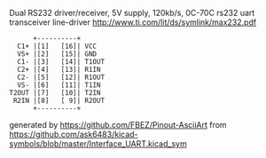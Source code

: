 Dual RS232 driver/receiver, 5V supply, 120kb/s, 0C-70C
rs232 uart transceiver line-driver
http://www.ti.com/lit/ds/symlink/max232.pdf


	      +----------+
	  C1+ |[1]   [16]| VCC
	  VS+ |[2]   [15]| GND
	  C1- |[3]   [14]| T1OUT
	  C2+ |[4]   [13]| R1IN
	  C2- |[5]   [12]| R1OUT
	  VS- |[6]   [11]| T1IN
	T2OUT |[7]   [10]| T2IN
	 R2IN |[8]   [ 9]| R2OUT
	      +----------+


generated by https://github.com/FBEZ/Pinout-AsciiArt from https://github.com/ask6483/kicad-symbols/blob/master/Interface_UART.kicad_sym